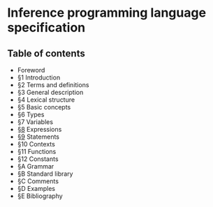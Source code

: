 # Inference programming language specification

## Table of contents

- Foreword
- §1 Introduction
- §2 Terms and definitions
- §3 General description
- §4 Lexical structure
- §5 Basic concepts
- §6 Types
- §7 Variables
- [§8](./Expressions/README.md) Expressions
- [§9](./Statements/README.md) Statements
- §10 Contexts
- §11 Functions
- §12 Constants
- §A Grammar
- §B Standard library
- §C Comments
- §D Examples
- §E Bibliography
